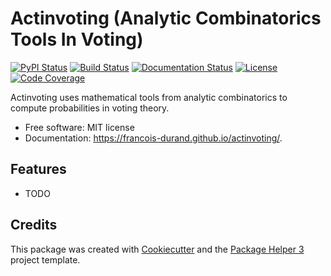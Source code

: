 # Actinvoting (Analytic Combinatorics Tools In Voting)


[![PyPI Status](https://img.shields.io/pypi/v/actinvoting.svg)](https://pypi.python.org/pypi/actinvoting)
[![Build Status](https://github.com/francois-durand/actinvoting/actions/workflows/build.yml/badge.svg?branch=main)](https://github.com/francois-durand/actinvoting/actions?query=workflow%3Abuild)
[![Documentation Status](https://github.com/francois-durand/actinvoting/actions/workflows/docs.yml/badge.svg?branch=main)](https://github.com/francois-durand/actinvoting/actions?query=workflow%3Adocs)
[![License](https://img.shields.io/github/license/francois-durand/actinvoting)](https://github.com/francois-durand/actinvoting/blob/main/LICENSE)
[![Code Coverage](https://codecov.io/gh/francois-durand/actinvoting/branch/main/graphs/badge.svg)](https://codecov.io/gh/francois-durand/actinvoting/tree/main)

Actinvoting uses mathematical tools from analytic combinatorics to compute probabilities in voting theory.


- Free software: MIT license
- Documentation: https://francois-durand.github.io/actinvoting/.


## Features

- TODO

## Credits

This package was created with [Cookiecutter][CC] and the [Package Helper 3][PH3] project template.

[CC]: https://github.com/audreyr/cookiecutter
[PH3]: https://balouf.github.io/package-helper-3/
